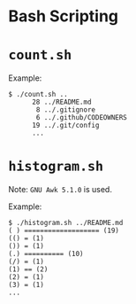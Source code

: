Bash Scripting
==


# `count.sh`
Example:
```
$ ./count.sh ..
      28 ../README.md
       8 ../.gitignore
       6 ../.github/CODEOWNERS
      19 ../.git/config
      ...
```

# `histogram.sh`
Note: `GNU Awk 5.1.0` is used.

Example:
```
$ ./histogram.sh ../README.md
( ) =================== (19)
(() = (1)
()) = (1)
(.) ========== (10)
(/) = (1)
(1) == (2)
(2) = (1)
(3) = (1)
...

```
